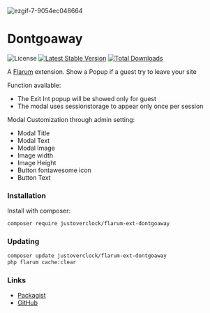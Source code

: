 ![ezgif-7-9054ec048664](https://user-images.githubusercontent.com/79002016/117632492-78c2e900-b17d-11eb-884d-be9106485e5f.gif)
# Dontgoaway

![License](https://img.shields.io/badge/license-MIT-blue.svg) [![Latest Stable Version](https://img.shields.io/packagist/v/justoverclock/flarum-ext-dontgoaway.svg)](https://packagist.org/packages/justoverclock/flarum-ext-dontgoaway) [![Total Downloads](https://img.shields.io/packagist/dt/justoverclock/flarum-ext-dontgoaway.svg)](https://packagist.org/packages/justoverclock/flarum-ext-dontgoaway)

A [Flarum](http://flarum.org) extension. Show a Popup if a guest try to leave your site

Function available:
 - The Exit Int popup will be showed only for guest
 - The modal uses sessionstorage to appear only once per session
 
 Modal Customization through admin setting:
 - Modal Title
 - Modal Text
 - Modal Image
 - Image width
 - Image Height
 - Button fontawesome icon
 - Button Text

### Installation

Install with composer:

```sh
composer require justoverclock/flarum-ext-dontgoaway
```

### Updating

```sh
composer update justoverclock/flarum-ext-dontgoaway
php flarum cache:clear
```

### Links

- [Packagist](https://packagist.org/packages/justoverclock/flarum-ext-dontgoaway)
- [GitHub](https://github.com/justoverclockl/flarum-ext-dontgoaway)

